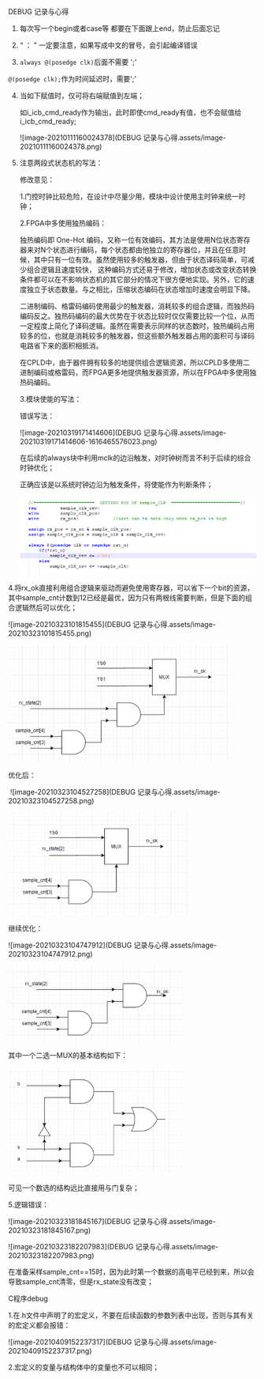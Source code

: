 DEBUG 记录与心得

1. 每次写一个begin或者case等 都要在下面跟上end，防止后面忘记

2.  “ ： ”  一定要注意，如果写成中文的冒号，会引起编译错误

3.  `always @(posedge clk)`后面不需要 ';'

   `@(posedge clk);`作为时间延迟时，需要';'   

4. 当如下赋值时，仅可将右端赋值到左端；

    如i_icb_cmd_ready作为输出，此时即使cmd_ready有值，也不会赋值给i_icb_cmd_ready;

   ![image-20210111160024378](DEBUG 记录与心得.assets/image-20210111160024378.png)

5. 注意两段式状态机的写法：

   
   
   修改意见：
   
   1.门控时钟比较危险，在设计中尽量少用，模块中设计使用主时钟来统一时钟；
   
   2.FPGA中多使用独热编码：
   
   独热编码即 One-Hot 编码，又称一位有效编码，其方法是使用N位状态寄存器来对N个状态进行编码，每个状态都由他独立的寄存器位，并且在任意时候，其中只有一位有效。虽然使用较多的触发器，但由于状态译码简单，可减少组合逻辑且速度较快， 这种编码方式还易于修改，增加状态或改变状态转换条件都可以在不影响状态机的其它部分的情况下很方便地实现。另外，它的速度独立于状态数量。与之相比，压缩状态编码在状态增加时速度会明显下降。
   
   二进制编码、格雷码编码使用最少的触发器，消耗较多的组合逻辑，而独热码编码反之。独热码编码的最大优势在于状态比较时仅仅需要比较一个位，从而一定程度上简化了译码逻辑。虽然在需要表示同样的状态数时，独热编码占用较多的位，也就是消耗较多的触发器，但这些额外触发器占用的面积可与译码电路省下来的面积相抵消。
   
   在CPLD中，由于器件拥有较多的地提供组合逻辑资源，所以CPLD多使用二进制编码或格雷码，而FPGA更多地提供触发器资源，所以在FPGA中多使用独热码编码。
   
   3.模块使能的写法：
   
   错误写法：
   
   ![image-20210319171414606](DEBUG 记录与心得.assets/image-20210319171414606-1616465576023.png)
   
   在后续的always块中利用mclk的边沿触发，对时钟树而言不利于后续的综合时钟优化；
   
   正确应该是以系统时钟边沿为触发条件，将使能作为判断条件；
   
   <img src="DEBUG 记录与心得.assets/image-20210323100756527.png" alt="image-20210323100756527" style="zoom:80%;" />

4.将rx_ok直接利用组合逻辑来驱动而避免使用寄存器，可以省下一个bit的资源，其中sample_cnt计数到12已经是最优，因为只有两根线需要判断，但是下面的组合逻辑然后可以优化；

![image-20210323101815455](DEBUG 记录与心得.assets/image-20210323101815455.png)

<img src="DEBUG 记录与心得.assets/image-20210323104449228.png" alt="image-20210323104449228" style="zoom:80%;" />

优化后：

​				![image-20210323104527258](DEBUG 记录与心得.assets/image-20210323104527258.png)

<img src="DEBUG 记录与心得.assets/image-20210323104624324.png" alt="image-20210323104624324" style="zoom:80%;" />



继续优化：

![image-20210323104747912](DEBUG 记录与心得.assets/image-20210323104747912.png)

<img src="DEBUG 记录与心得.assets/image-20210323104924900.png" alt="image-20210323104924900" style="zoom:80%;" />

其中一个二选一MUX的基本结构如下：

<img src="DEBUG 记录与心得.assets/image-20210323105427731.png" alt="image-20210323105427731" style="zoom: 67%;" />

可见一个数选的结构远比直接用与门复杂；



5.逻辑错误：

![image-20210323181845167](DEBUG 记录与心得.assets/image-20210323181845167.png)



![image-20210323182207983](DEBUG 记录与心得.assets/image-20210323182207983.png)



在准备采样sample_cnt==15时，因为此时第一个数据的高电平已经到来，所以会导致sample_cnt清零，但是rx_state没有改变；





C程序debug

1.在.h文件中声明了的宏定义，不要在后续函数的参数列表中出现，否则与其有关的宏定义都会报错：

![image-20210409152237317](DEBUG 记录与心得.assets/image-20210409152237317.png)

2.宏定义的变量与结构体中的变量也不可以相同；